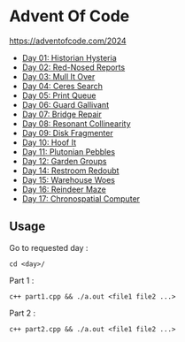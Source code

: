 # Advent Of Code

https://adventofcode.com/2024

- [Day 01: Historian Hysteria](./01/)
- [Day 02: Red-Nosed Reports](./02/)
- [Day 03: Mull It Over](./03/)
- [Day 04: Ceres Search](./04/)
- [Day 05: Print Queue](./05/)
- [Day 06: Guard Gallivant](./06/)
- [Day 07: Bridge Repair](./07/)
- [Day 08: Resonant Collinearity](./08/)
- [Day 09: Disk Fragmenter](./09/)
- [Day 10: Hoof It](./10/)
- [Day 11: Plutonian Pebbles](./11/)
- [Day 12: Garden Groups](./12/)
- [Day 14: Restroom Redoubt](./14/)
- [Day 15: Warehouse Woes](./15/)
- [Day 16: Reindeer Maze](./16/)
- [Day 17: Chronospatial Computer](./17/)

## Usage

Go to requested day :
```
cd <day>/
```

Part 1 :
```
c++ part1.cpp && ./a.out <file1 file2 ...>
```

Part 2 :
```
c++ part2.cpp && ./a.out <file1 file2 ...>
```